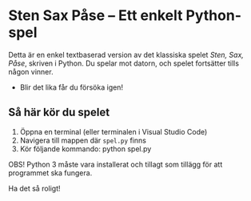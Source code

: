# Sten Sax Påse – Ett enkelt Python-spel

Detta är en enkel textbaserad version av det klassiska spelet *Sten, Sax, Påse*, skriven i Python. Du spelar mot datorn, och spelet fortsätter tills någon vinner.
- Blir det lika får du försöka igen!

##  Så här kör du spelet

1. Öppna en terminal (eller terminalen i Visual Studio Code)
2. Navigera till mappen där `spel.py` finns
3. Kör följande kommando: python spel.py

OBS!
Python 3 måste vara installerat och tillagt som tillägg för att programmet ska fungera.


Ha det så roligt!
